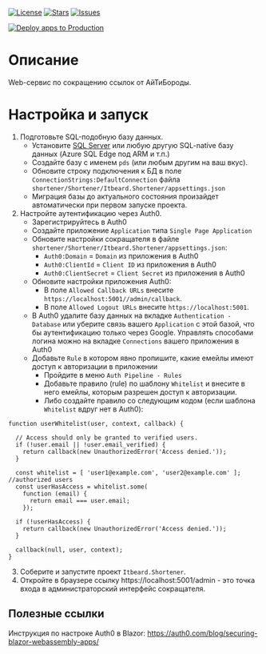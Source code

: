 [![License](https://img.shields.io/github/license/it-beard/shortener)](https://github.com/it-beard/shortener/blob/main/LICENSE)
[![Stars](https://img.shields.io/github/stars/it-beard/shortener)](https://github.com/it-beard/shortener/stargazers)
[![Issues](https://img.shields.io/github/issues/it-beard/shortener)](https://github.com/it-beard/shortener/issues)

[![Deploy apps to Production](https://github.com/it-beard/shortener/actions/workflows/deployment-prod-action.yml/badge.svg?branch=main)](https://github.com/it-beard/shortener/actions/workflows/deployment-prod-action.yml)

# Описание
Web-сервис по сокращению ссылок от АйТиБороды.

# Настройка и запуск
1. Подготовьте SQL-подобную базу данных.
   - Установите [SQL Server](https://www.microsoft.com/en-us/sql-server/sql-server-downloads) или любую другую SQL-native базу данных (Azure SQL Edge под ARM и т.п.)
   - Создайте базу с именем `pds` (или любым другим на ваш вкус).
   - Обновите строку подключения к БД в поле `ConnectionStrings:DefaultConnection` файла `shortener/Shortener/Itbeard.Shortener/appsettings.json `
   - Миграция базы до актуального состояния произайдет автоматически при первом запуске проекта.
2. Настройте аутентификацию через Auth0.
   - Зарегистрируйтесь в Auth0
   - Создайте приложение `Application` типа `Single Page Application`
   - Обновите настройки сокращателя в файле `shortener/Shortener/Itbeard.Shortener/appsettings.json`:
     - `Auth0:Domain` = `Domain` из приложения в Auth0
     - `Auth0:ClientId` = `Client ID` из приложения в Auth0
     - `Auth0:ClientSecret` = `Client Secret` из приложения в Auth0
   - Обновите настройки приложения Auth0:
     - В поле `Allowed Callback URLs` внесите `https://localhost:5001//admin/callback`.
     - В поле `Allowed Logout URLs` внесите `https://localhost:5001`.
   - В Auth0 удалите базу данных на вкладке `Authentication - Database` или уберите связь вашего `Application` с этой базой, что бы аутентификацию только через Google. Управлять способами логина можно на вкладке `Connections` вашего приложения в Auth0
   - Добавьте `Rule` в котором явно пропишите, какие емейлы имеют доступ к авторизации в приложении
     - Пройдите в меню `Auth Pipeline - Rules`
     - Добавьте правило (rule) по шаблону `Whitelist` и внесите в него емейлы, которым разрешен доступ к авторизации.
     - Либо создайте правило со следующим кодом (если шаблона `Whitelist` вдруг нет в Auth0):
```
function userWhitelist(user, context, callback) {

  // Access should only be granted to verified users.
  if (!user.email || !user.email_verified) {
    return callback(new UnauthorizedError('Access denied.'));
  }

  const whitelist = [ 'user1@example.com', 'user2@example.com' ]; //authorized users
  const userHasAccess = whitelist.some(
    function (email) {
      return email === user.email;
    });

  if (!userHasAccess) {
    return callback(new UnauthorizedError('Access denied.'));
  }

  callback(null, user, context);
}
```
3. Соберите и запустите проект `Itbeard.Shortener`.
4. Откройте в браузере ссылку https://localhost:5001/admin - это точка входа в администраторский интерфейс сокращателя.


## Полезные ссылки
Инструкция по настроке Auth0 в Blazor: https://auth0.com/blog/securing-blazor-webassembly-apps/
